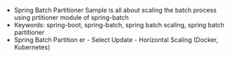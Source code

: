 - Spring Batch Partitioner Sample is all about scaling the batch process using prtitioner module of spring-batch
- Keywords: spring-boot, spring-batch, spring batch scaling, spring batch partitioner
- Spring Batch Partition er - Select Update - Horizontal Scaling (Docker, Kubernetes)